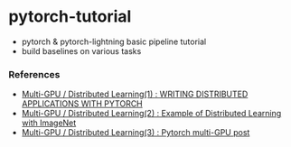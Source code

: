 # pytorch-tutorial
  - pytorch & pytorch-lightning basic pipeline tutorial
  - build baselines on various tasks


### References
  - [Multi-GPU / Distributed Learning(1) : WRITING DISTRIBUTED APPLICATIONS WITH PYTORCH](https://pytorch.org/tutorials/intermediate/dist_tuto.html)
  - [Multi-GPU / Distributed Learning(2) : Example of Distributed Learning with ImageNet](https://github.com/pytorch/examples/blob/master/imagenet/main.py)
  - [Multi-GPU / Distributed Learning(3) : Pytorch multi-GPU post](https://medium.com/daangn/pytorch-multi-gpu-%ED%95%99%EC%8A%B5-%EC%A0%9C%EB%8C%80%EB%A1%9C-%ED%95%98%EA%B8%B0-27270617936b)
